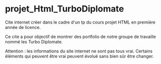 # projet_Html_TurboDiplomate

Cite internet créer dans le cadre d'un tp du cours projet HTML en première année de licence. 

Ce cite a pour objectif de montrer des portfolio de notre groupe de travaille nommé les Turbo Diplomate. 

Attention : les informations du site internet ne sont pas tous vrai. Certains éléments qui peuvent être vrai peuvent évolué sans bien sûr être changer.
